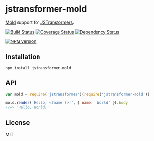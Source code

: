 # jstransformer-mold

[Mold](https://github.com/marijnh/mold) support for [JSTransformers](http://github.com/jstransformers).

[![Build Status](https://img.shields.io/travis/jstransformers/jstransformer-mold/master.svg)](https://travis-ci.org/jstransformers/jstransformer-mold)
[![Coverage Status](https://img.shields.io/codecov/c/github/jstransformers/jstransformer-mold/master.svg)](https://codecov.io/gh/jstransformers/jstransformer-mold)
[![Dependency Status](https://img.shields.io/david/jstransformers/jstransformer-mold/master.svg)](http://david-dm.org/jstransformers/jstransformer-mold)

[![NPM version](https://img.shields.io/npm/v/jstransformer-mold.svg)](https://www.npmjs.org/package/jstransformer-mold)

## Installation

    npm install jstransformer-mold

## API

```js
var mold = require('jstransformer')(require('jstransformer-mold'))

mold.render('Hello, <?name ?>!', { name: 'World' }).body
//=> 'Hello, World!'
```

## License

MIT

